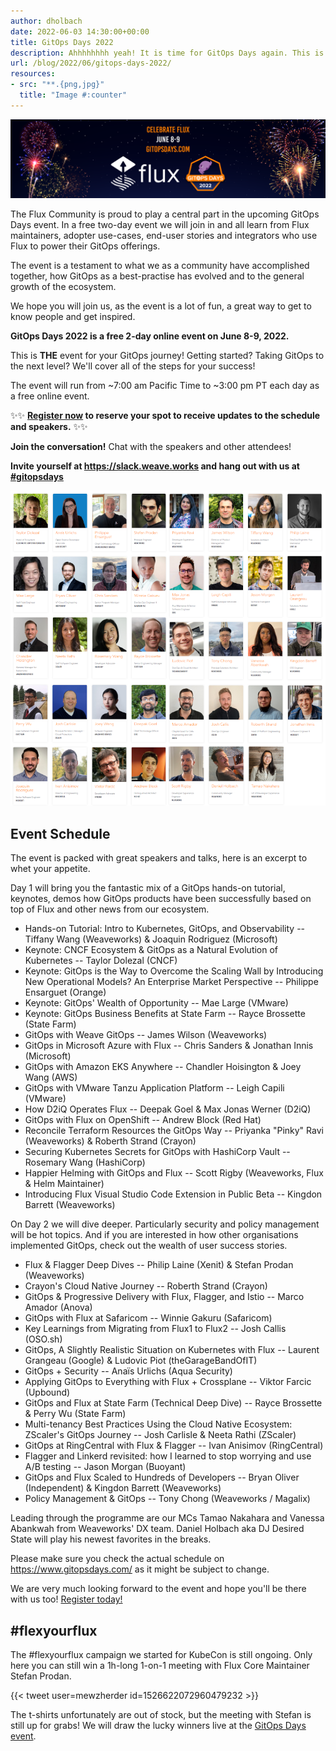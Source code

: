 ```yaml
---
author: dholbach
date: 2022-06-03 14:30:00+00:00
title: GitOps Days 2022
description: Ahhhhhhhh yeah! It is time for GitOps Days again. This is where we celebrate where we as a community have taken Flux today, how it's being used, where the ecosystem is moving, what's next and it is where we have a great time together!
url: /blog/2022/06/gitops-days-2022/
resources:
- src: "**.{png,jpg}"
  title: "Image #:counter"
---
```



![GitOps Days 2022](gitopsdays-featured.png)

The Flux Community is proud to play a central part in the upcoming
GitOps Days event. In a free two-day event we will join in and all learn
from Flux maintainers, adopter use-cases, end-user stories and
integrators who use Flux to power their GitOps offerings.

The event is a testament to what we as a community have accomplished
together, how GitOps as a best-practise has evolved and to the general
growth of the ecosystem.

We hope you will join us, as the event is a lot of fun, a great way to
get to know people and get inspired.

**GitOps Days 2022 is a free 2-day online event on June 8-9, 2022.**

This is **THE** event for your GitOps journey! Getting started? Taking
GitOps to the next level? We'll cover all of the steps for your success!

The event will run from \~7:00 am Pacific Time to \~3:00 pm PT each day
as a free online event.

✨✨ **[Register now](https://go.weave.works/2022-GitOps-Days-US.html) to
reserve your spot to receive updates to the schedule and speakers.** ✨✨

**Join the conversation!** Chat with the speakers and other attendees!

**Invite yourself at <https://slack.weave.works> and hang out with us at
[#gitopsdays](https://bit.ly/GitOpsDays_Slack)**

![GitOps Days 2022 Speakers](gitopsdays-2022-speakers.png)

Event Schedule
--------------

The event is packed with great speakers and talks, here is an excerpt to
whet your appetite.

Day 1 will bring you the fantastic mix of a GitOps hands-on tutorial,
keynotes, demos how GitOps products have been successfully based on top
of Flux and other news from our ecosystem.

- Hands-on Tutorial: Intro to Kubernetes, GitOps, and Observability -- Tiffany Wang (Weaveworks) & Joaquin Rodriguez (Microsoft)
- Keynote: CNCF Ecosystem & GitOps as a Natural Evolution of Kubernetes -- Taylor Dolezal (CNCF)
- Keynote: GitOps is the Way to Overcome the Scaling Wall by Introducing New Operational Models? An Enterprise Market Perspective -- Philippe Ensarguet (Orange)
- Keynote: GitOps' Wealth of Opportunity -- Mae Large (VMware)
- Keynote: GitOps Business Benefits at State Farm -- Rayce Brossette (State Farm)
- GitOps with Weave GitOps -- James Wilson (Weaveworks)
- GitOps in Microsoft Azure with Flux -- Chris Sanders & Jonathan Innis (Microsoft)
- GitOps with Amazon EKS Anywhere -- Chandler Hoisington & Joey Wang (AWS)
- GitOps with VMware Tanzu Application Platform -- Leigh Capili (VMware)
- How D2iQ Operates Flux -- Deepak Goel & Max Jonas Werner (D2iQ)
- GitOps with Flux on OpenShift -- Andrew Block (Red Hat)
- Reconcile Terraform Resources the GitOps Way -- Priyanka "Pinky" Ravi (Weaveworks) & Roberth Strand (Crayon)
- Securing Kubernetes Secrets for GitOps with HashiCorp Vault -- Rosemary Wang (HashiCorp)
- Happier Helming with GitOps and Flux -- Scott Rigby (Weaveworks, Flux & Helm Maintainer)
- Introducing Flux Visual Studio Code Extension in Public Beta -- Kingdon Barrett (Weaveworks)

On Day 2 we will dive deeper. Particularly security and policy
management will be hot topics. And if you are interested in how other
organisations implemented GitOps, check out the wealth of user success
stories.

- Flux & Flagger Deep Dives -- Philip Laine (Xenit) & Stefan Prodan (Weaveworks)
- Crayon's Cloud Native Journey -- Roberth Strand (Crayon)
- GitOps & Progressive Delivery with Flux, Flagger, and Istio -- Marco Amador (Anova)
- GitOps with Flux at Safaricom -- Winnie Gakuru (Safaricom)
- Key Learnings from Migrating from Flux1 to Flux2 -- Josh Callis (OSO.sh)
- GitOps, A Slightly Realistic Situation on Kubernetes with Flux -- Laurent Grangeau (Google) & Ludovic Piot (theGarageBandOfIT)
- GitOps + Security -- Anaïs Urlichs (Aqua Security)
- Applying GitOps to Everything with Flux + Crossplane -- Viktor Farcic (Upbound)
- GitOps and Flux at State Farm (Technical Deep Dive) -- Rayce Brossette & Perry Wu (State Farm)
- Multi-tenancy Best Practices Using the Cloud Native Ecosystem: ZScaler's GitOps Journey -- Josh Carlisle & Neeta Rathi (ZScaler)
- GitOps at RingCentral with Flux & Flagger -- Ivan Anisimov (RingCentral)
- Flagger and Linkerd revisited: how I learned to stop worrying and use A/B testing -- Jason Morgan (Buoyant)
- GitOps and Flux Scaled to Hundreds of Developers -- Bryan Oliver (Independent) & Kingdon Barrett (Weaveworks)
- Policy Management & GitOps -- Tony Chong (Weaveworks / Magalix)

Leading through the programme are our MCs Tamao Nakahara and Vanessa
Abankwah from Weaveworks' DX team. Daniel Holbach aka DJ Desired State
will play his newest favorites in the breaks.

Please make sure you check the actual schedule on <https://www.gitopsdays.com/>
as it might be subject to change.

We are very much looking forward to the event and hope you'll be there
with us too! [Register today!](https://www.gitopsdays.com)

\#flexyourflux
--------------

The \#flexyourflux campaign we started for KubeCon is still ongoing.
Only here you can still win a 1h-long 1-on-1 meeting with Flux Core
Maintainer Stefan Prodan.

{{< tweet user=mewzherder id=1526622072960479232 >}}

The t-shirts unfortunately are out of stock, but the meeting with Stefan
is still up for grabs! We will draw the lucky winners live at the
[GitOps Days event](https://www.gitopsdays.com/).
